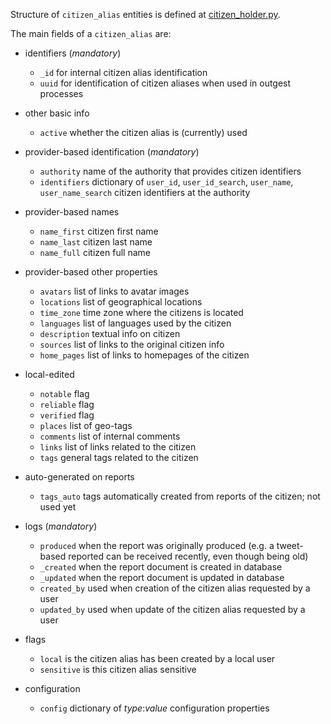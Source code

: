 
Structure of `citizen_alias` entities is defined at [citizen_holder.py](https://github.com/sourcefabric-innovation/citizendesk-core/blob/master/src/citizendesk/common/citizen_holder.py).

The main fields of a `citizen_alias` are:

+ identifiers (_mandatory_)
  + `_id` for internal citizen alias identification
  + `uuid` for identification of citizen aliases when used in outgest processes

+ other basic info
  + `active` whether the citizen alias is (currently) used

+ provider-based identification (_mandatory_)
  + `authority` name of the authority that provides citizen identifiers
  + `identifiers` dictionary of `user_id`, `user_id_search`, `user_name`, `user_name_search` citizen identifiers at the authority

+ provider-based names
  + `name_first` citizen first name
  + `name_last` citizen last name
  + `name_full` citizen full name

+ provider-based other properties
  + `avatars` list of links to avatar images
  + `locations` list of geographical locations
  + `time_zone` time zone where the citizens is located
  + `languages` list of languages used by the citizen
  + `description` textual info on citizen
  + `sources` list of links to the original citizen info
  + `home_pages` list of links to homepages of the citizen

+ local-edited
  + `notable` flag
  + `reliable` flag
  + `verified` flag
  + `places` list of geo-tags
  + `comments` list of internal comments
  + `links` list of links related to the citizen
  + `tags` general tags related to the citizen

+ auto-generated on reports
  + `tags_auto` tags automatically created from reports of the citizen; not used yet

+ logs (_mandatory_)
  + `produced` when the report was originally produced (e.g. a tweet-based reported can be received recently, even though being old)
  + `_created` when the report document is created in database
  + `_updated` when the report document is updated in database
  + `created_by` used when creation of the citizen alias requested by a user
  + `updated_by` used when update of the citizen alias requested by a user

+ flags
  + `local` is the citizen alias has been created by a local user
  + `sensitive` is this citizen alias sensitive

+ configuration
  + `config` dictionary of _type_:_value_ configuration properties

